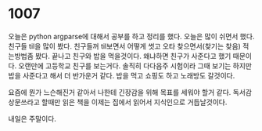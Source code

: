 # 1007
오늘은 python argparse에 대해서 공부를 하고 정리를 했다.
오늘은 많이 쉬면서 했다. 친구들 til을 많이 봤다. 친구들꺼 til보면서 어떻게 썻고
오타 찾으면서(찾기는 찾음) 적는방법좀 봤다. 끝나고 친구와 밥을 먹을것이다. 왜냐하면
친구가 사준다고 했기 때문이다. 오랜만에 고등학교 친구를 보는거다. 솔직히 다다음주 시험이라 그때 보기는 하지만
밥을 사준다고 해서 더 반가운거 같다. 밥을 먹고 쇼핑도 하고 노래방도 갈것이다.

요즘에 뭔가 느슨해진거 같아서 나한테 긴장감을 위해
목표를 세워야 할거 같다. 독서감상문쓰라고 할때만 읽은 책을 이제는 집에서
읽어서 지식인으로 거듭날것이다.

내일은 주말이다.
